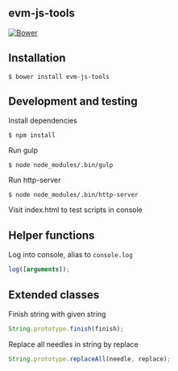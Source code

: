 ## evm-js-tools

[![Bower](https://img.shields.io/bower/v/evm-js-tools.svg)](https://github.com/misterpaladin/evm-js-tools)

## Installation

```
$ bower install evm-js-tools
```

## Development and testing

Install dependencies

```
$ npm install
```

Run gulp

```
$ node node_modules/.bin/gulp
```

Run http-server

```
$ node node_modules/.bin/http-server
```

Visit index.html to test scripts in console

## Helper functions

Log into console, alias to `console.log`

```javascript
log([arguments]);
```

## Extended classes

Finish string with given string

```javascript
String.prototype.finish(finish);
```

Replace all needles in string by replace

```javascript
String.prototype.replaceAll(needle, replace);
```